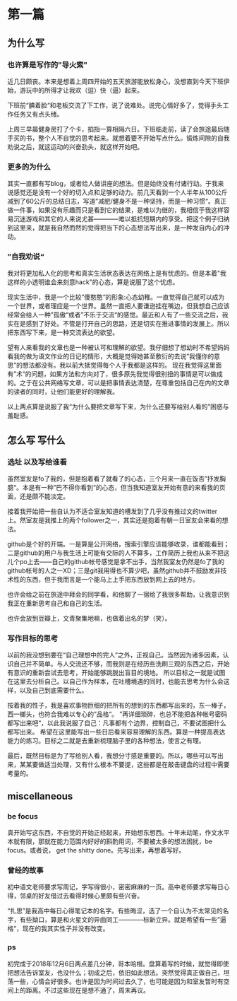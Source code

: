 # 第一篇

## 为什么写

### 也许算是写作的"导火索"

近几日颇丧。本来是想着上周四开始的五天旅游能放松身心，没想直到今天下班伊始，游玩中的所得才让我欢（逗）快（逼）起来。

下班前“腆着脸“和老板交流了下工作，说了说难处。说完心情好多了，觉得手头工作任务又有点头绪。

上周三早晨健身房打了个卡，掐指一算相隔六日。下班临走前，读了会旅途最后随手买的书，整个人不自觉的思考起来。就想着要不开始写点什么。锻炼间隙的自我劝说之后，就这运动的兴奋劲头，就这样开始吧。

### 更多的为什么

其实一直都有写blog，或者给人做讲座的想法。但是始终没有付诸行动。于我来说感觉还是没有一个好的切入点和足够的动力。前几天看到一个人半年从100公斤减到了60公斤的总结日志，写道”减肥/健身不是一种坚持，而是一种习惯“。真正做一件事，如果没有乐趣而只是看到它的结果，是难以为继的，我相信于我这样容易沉迷游戏和其它的人来说尤甚————难以抵抗短期内的享受。把这个例子归纳到这里来，就是我自然而然的觉得把当下的心态想法写出来，是一种发自内心的冲动。

### ”自我劝说“

我对将更加私人化的思考和真实生活状态表达在网络上是有忧虑的。但是本着"我这样的小透明谁会来刻意hack"的心态，算是说服了这个忧虑。

现实生活中，我是一个比较”傻憨憨“的形象:心态幼稚。一直觉得自己就可以成为一个世界，或者理应是一个世界。虽然一直把人要谦逊挂在嘴边，但我想自己应该经常会给人一种”孤傲“或者”不乐于交流“的感觉。最近和人有了一些交流之后，我实在是感到了好处。不管是打开自己的思路，还是切实在推进事情的发展上。所以把东西写下来，是一种交流表达的欲望。

望有人来看我的文章也是一种被认可和理解的欲望。我仔细想了想幼时不希望妈妈看我的做为语文作业的日记的情形，大概是觉得她甚至敷衍的去说”我懂你的意思”的想法都没有。我以前大抵觉得每个人于我都是这样的。
现在我觉得这里面有”术“的问题，如果方法和方向对了，很多原先我觉得很别扭的事情是可以做成的。之于在公共网络写文章，可以是把事情表达清楚，在尊重包括自己在内的文章的读者的同时，让他们能更好的理解我。

以上两点算是说服了我“为什么要把文章写下来，为什么还要写给别人看的”困惑与羞耻感。

## 怎么写 写什么

### 选址 以及写给谁看

虽然室友是fo了我的，但是抱着看了就看了的心态，三个月来一直在饭否”抒发胸臆“。本是有一种”巴不得你看到“的心态，但当我知道室友开始有意的来看我的页面，还是颇不能淡定。

接着我开始把一些自认为不适合室友知道的槽发到了几乎没有推过文的twitter上。然室友是我推上的两个follower之一，其实还是抱着有朝一日室友会来看的想法。

github是个好的开端。一是算是公开网络，搜索引擎应该能够收录，谁都能看到；二是github的用户与我生活上可能有交际的人不算多，工作简历上我也从来不把这儿个po上去——自己的github帐号感觉是拿不出手，当然我室友仍然是fo了我的github帐号的人之一XD；三是git我用得也不算少吧，虽然github并不鼓励发非技术性的东西，但于我而言是一个能马上上手把东西放到网上去的地方。

也许会给之前在旅途中拜会的同学看，和他聊了一宿给了我很多帮助，让我意识到我正在重新思考自己和自己的生活。

也许会放到豆瓣上，文青聚集地嘛，也做着出名的梦（笑）。

### 写作目标的思考

以前的我没想到要在“自己理想中的完人”之外，正视自己。当然因为诸多因素，认识自己并不简单。与人交流还不够，而我则是在经历些洗刷三观的东西之后，开始有意识的重新尝试去思考，开始能够跳脱出盲目的境地。
所以目标之一就是试图在这里去分析自己。以自己作为样本，在吐槽境遇的同时，也能去思考为什么会这样，以及自己到底需要什么。

按着我的性子，我是喜欢事物巨细的把所有的想到的东西都写出来的，东一棒子，西一榔头，也符合我难以专心的”品格“。
”再详细琐碎，也总不能把各种帐号密码都写出来吧“，以此我说服了自己：凡事都有个边界，控制自己，不要试图把什么都写出来。
希望在这里能写出一些日后看来容易理解的东西。算是一种提高表达能力的练习。目标之二就是去重新梳理脑子里的各种想法，使言之有理。

最后，既然目标是为了写给别人看，我想分寸感是重要的。所以，哪些可以写出来，某某要做适当处理，又有什么根本不要提，这些都是在敲击键盘的过程中需要考量的。

## miscellaneous

### be focus

真开始写这东西，不自觉的开始正经起来，开始想东想西。十年未动笔，作文水平本就有限，那就在能力范围内好好的斟酌用词，不要被太多的想法困扰，be focus。或者说， get the shitty done。先写出来，再想着写好。

### 曾经的故事

初中语文老师要求写周记，字写得很小，密密麻麻的一页。高中老师要求写每日心得，邻桌的好友借过去看得时候心里颇有些兴奋。

“扎思”是我高中每日心得笔记本的名字。有些晦涩，选了一个自认为不太常见的名字，有些拗口，算是和火星文的异曲同工————标新立异。就是希望有一些”逼格“，现在的我其实性子并没有改变。

### ps

初完成于2018年12月6日两点差几分钟，哥本哈根。盘算着写的时候，就觉得即使把想法告诉室友，也没什么；初成之后，依旧如此想法。突然觉得真正做自己，坦荡一些，心情会好很多。也许是因为时间过去久了，也可能是因为和室友暂时有空间上的距离。不过这些现在是想不通了，周末再议。
